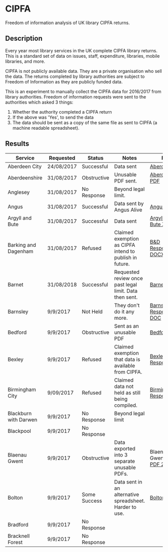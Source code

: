 CIPFA
=====

Freedom of information analysis of UK library CIPFA returns.

Description
-----------

Every year most library services in the UK complete CIPFA library returns. This is a standard set of data on issues, staff, expenditure, libraries, mobile libraries, and more.

CIPFA is not publicly available data. They are a private organisation who sell the data. The returns completed by library authorities are subject to Freedom of Information as they are publicly funded data.

This is an experiment to manually collect the CIPFA data for 2016/2017 from library authorities. Freedom of information requests were sent to the authorities which asked 3 things:

1. Whether the authority completed a CIPFA return
2. If the above was 'Yes', to send the data
3. The data should be sent as a copy of the same file as sent to CIPFA (a machine readable spreadsheet).

Results
-------

| Service | Requested | Status | Notes | Files |
| ------- | --------- | ------ | ----- | ----- |
| Aberdeen City | 24/08/2017 | Successful | Data sent | [Aberdeen XSL](data/AberdeenCity.xls) |
| Aberdeenshire | 31/08/2017 | Obstructive | Unusable PDF sent. | [Aberdeenshire PDF](data/Aberdeenshire.pdf) |
| Anglesey | 31/08/2017 | No Response | Beyond legal limit. |  |
| Angus | 31/08/2017 | Successful | Data sent by Angus Alive | [Angus XLS](data/Angus.xls) |
| Argyll and Bute | 31/08/2017 | Successful | Data sent | [Argyll and Bute XLS](data/ArgyllAndBute.xls) |
| Barking and Dagenham | 31/08/2017 | Refused | Claimed exemption as CIPFA intend to publish in future. | [B&D Response DOCX](data/BarkingAndDagenhamResponse.docx) |
| Barnet | 31/08/2018 | Successful | Requested review once past legal limit. Data then sent. | [Barnet XLS](data/Barnet.xls) |
| Barnsley | 9/9/2017 | Not Held | They don't do it any more. | [Barnsley Response DOC](data/Barnsley.doc) |
| Bedford | 9/9/2017 | Obstructive | Sent as an unusable PDF | [Bedford PDF](data/Bedford.pdf) |
| Bexley | 9/9/2017 | Refused | Claimed exemption that data is available from CIPFA. | [Bexley Response PDF](data/BexleyResponse.pdf) | 
| Birmingham City | 9/09/2017 | Refused | Claimed data not held as still being compiled. | [Birmingham Response](data/BirminghamResponse.docx) |
| Blackburn with Darwen | 9/9/2017 | No Response | Beyond legal limit |  |
| Blackpool | 9/9/2017 | No Response |  |  | 
| Blaenau Gwent | 9/9/2017 | Obstructive | Data exported into 3 separate unusable PDFs. | Blaenau Gwent [PDF 1](data/BlaenauGwent1.pdf), [PDF 2](data/BlaenauGwent2.pdf), [PDF 3](data/BlaenauGwent3.pdf) |
| Bolton | 9/9/2017 | Some Success | Data sent in an alternative spreadsheet. Harder to use. | [Bolton](data/Bolton.xlsx) |
| Bradford | 9/9/2017 | No Response |  |  |
| Bracknell Forest | 9/9/2017 | No Response |  |  |

